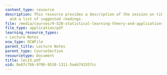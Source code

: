 ```yaml
---
content_type: resource
description: This resource provides a description of the session on tikhonov regularization
  and a list of suggested readings.
file: /media/courses/9-520-statistical-learning-theory-and-applications-spring-2006/8e87c76b9706951813115aeb741557cc_lec15.pdf
file_type: application/pdf
learning_resource_types:
- Lecture Notes
ocw_type: OCWFile
parent_title: Lecture Notes
parent_type: CourseSection
resourcetype: Document
title: lec15.pdf
uid: 8e87c76b-9706-9518-1311-5aeb741557cc
---
```

